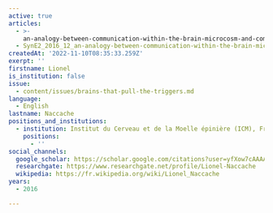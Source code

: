 ```yaml
---
active: true
articles:
  - >-
    an-analogy-between-communication-within-the-brain-microcosm-and-communication-within-the-societal-macrocosm
  - SynE2_2016_12_an-analogy-between-communication-within-the-brain-microcosm-
createdAt: '2022-11-10T08:35:33.259Z'
exerpt: ''
firstname: Lionel
is_institution: false
issue:
  - content/issues/brains-that-pull-the-triggers.md
language:
  - English
lastname: Naccache
positions_and_institutions:
  - institution: Institut du Cerveau et de la Moelle épinière (ICM), France
    positions:
      - ''
social_channels:
  google_scholar: https://scholar.google.com/citations?user=yfXow7cAAAAJ&hl=fr
  researchgate: https://www.researchgate.net/profile/Lionel-Naccache
  wikipedia: https://fr.wikipedia.org/wiki/Lionel_Naccache
years:
  - 2016

---
```

